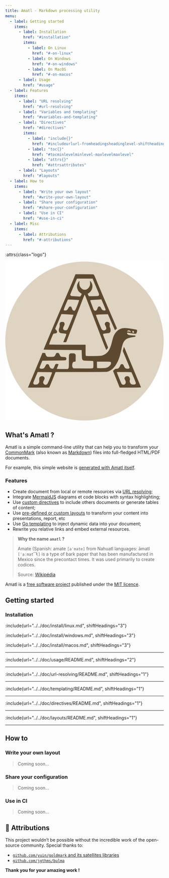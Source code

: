 ```yaml
---
title: Amatl - Markdown processing utility
menu:
  - label: Getting started
    items:
      - label: Installation
        href: "#installation"
        items:
          - label: On Linux
            href: "#-on-linux"
          - label: On Windows
            href: "#-on-windows"
          - label: On MacOS
            href: "#-on-macos"
      - label: Usage
        href: "#usage"
  - label: Features
    items:
      - label: "URL resolving"
        href: "#url-resolving"
      - label: "Variables and templating"
        href: "#variables-and-templating"
      - label: "Directives"
        href: "#directives"
        items:
          - label: "include{}"
            href: "#includeurlurl-fromheadingsheadinglevel-shiftheadingslevelshift"
          - label: "toc{}"
            href: "#tocminlevelminlevel-maxlevelmaxlevel"
          - label: "attrs{}"
            href: "#attrsattributes"
      - label: "Layouts"
        href: "#layouts"
  - label: How to
    items:
      - label: "Write your own layout"
        href: "#write-your-own-layout"
      - label: "Share your configuration"
        href: "#share-your-configuration"
      - label: "Use in CI"
        href: "#use-in-ci"
  - label: Misc
    items:
      - label: Attributions
        href: "#-attributions"
---
```


<style>
.logo {
  text-align: center;
}

.logo > img {
  width: 150px;
}
</style>

:attrs{class="logo"}

![](../resources/logo.svg)

## What's Amatl ?

Amatl is a simple command-line utility that can help you to transform your [CommonMark](https://commonmark.org/) (also known as [Markdown](https://fr.wikipedia.org/wiki/Markdown)) files into full-fledged HTML/PDF documents.

For example, this simple website is [generated with Amatl itself](./index.md).

### Features

- Create document from local or remote resources via [URL resolving](#url-resolving);
- Integrate [MermaidJS](https://mermaid.js.org/) diagrams et code blocks with syntax highlighting;
- Use [custom directives](#directives) to include others documents or generate tables of content;
- Use [pre-defined or custom layouts](#layouts) to transform your content into presentations, report, etc
- Use [Go templating](#variables-and-templating) to inject dynamic data into your document;
- Rewrite you relative links and embed external resources.

> **Why the name `amatl` ?**
>
> Amate (Spanish: amate `[aˈmate]` from Nahuatl languages: āmatl `[ˈaːmat͡ɬ]` is a type of bark paper that has been manufactured in Mexico since the precontact times. It was used primarily to create codices.
>
> Source: [Wikipédia](https://en.wikipedia.org/wiki/Amate)

Amatl is a [free software project](https://github.com/Bornholm/amatl) published under the [MIT licence](../../LICENCE).

## Getting started

### Installation

:include{url="../../doc/install/linux.md", shiftHeadings="3"}

:include{url="../../doc/install/windows.md", shiftHeadings="3"}

:include{url="../../doc/install/macos.md", shiftHeadings="3"}

---

:include{url="../../doc/usage/README.md", shiftHeadings="2"}

---

:include{url="../../doc/url-resolving/README.md", shiftHeadings="1"}

---

:include{url="../../doc/templating/README.md", shiftHeadings="1"}

---

:include{url="../../doc/directives/README.md", shiftHeadings="1"}

---

:include{url="../../doc/layouts/README.md", shiftHeadings="1"}

---

## How to

### Write your own layout

> Coming soon...

### Share your configuration

> Coming soon...

### Use in CI

> Coming soon...

## 🙏 Attributions

This project wouldn’t be possible without the incredible work of the open-source community. Special thanks to:

- [`github.com/yuin/goldmark` and its satellites libraries](https://github.com/yuin/goldmark)
- [`github.com/jgthms/bulma`](https://github.com/jgthms/bulma)

**Thank you for your amazing work !**
